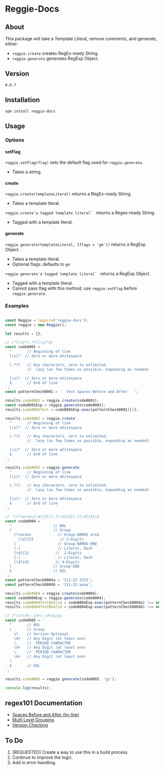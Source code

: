 
# Reggie-Docs

## About

This package will take a Template Literal, remove comments, and generate, either:

* `reggie.create` creates RegEx-ready String.
* `reggie.generate` generates RegExp Object.

## Version

`0.0.7`

## Installation

`npm install reggie-docs`

## Usage

### Options

#### setFlag

`reggie.setFlag(flag)` sets the default flag used for `reggie.generate`.

* Takes a string.

#### create

`reggie.create(templateLiteral)` returns a RegEx-ready String.

* Takes a template literal.

``reggie.create`a tagged template literal` `` returns a Regex-ready String.

* Tagged with a template literal.

#### generate

`reggie.generate(templateLiteral, [flags = 'gm'])` returns a RegExp Object.

* Takes a template literal.
* Optional flags: defaults to `gm`

``reggie.generate`a tagged template literal` `` returns a RegExp Object.

* Tagged with a template literal.
* Cannot pass flag with this method; use `reggie.setFlag` before `reggie.generate`.

### Examples

```javascript

const Reggie = require('reggie-docs');
const reggie = new Reggie();

let results = {};

// /^[\s]*(.*?)[\s]*$/
const code0001 = `
  ^       // Beginning of line
  [\s]*  // Zero or more whitespace

  (.*?)   // Any characters, zero to unlimited,
          //  lazy (as few times as possible, expanding as needed)

  [\s]*  // Zero or more whitespace
  $       // End of line
`;
const patternCheck0001 = '  Test Spaces Before and After   ';

results.code0001 = reggie.create(code0001);
const code0001Exp = reggie.generate(code0001);
results.code0001Test = code0001Exp.exec(patternCheck0001)[1];

results.code0002 = reggie.create`
  ^       // Beginning of line
  [\s]*  // Zero or more whitespace

  (.*?)   // Any characters, zero to unlimited,
          //  lazy (as few times as possible, expanding as needed)

  [\s]*  // Zero or more whitespace
  $       // End of line
`;

results.code0003 = reggie.generate`
  ^       // Beginning of line
  [\s]*  // Zero or more whitespace

  (.*?)   // Any characters, zero to unlimited,
          //  lazy (as few times as possible, expanding as needed)

  [\s]*  // Zero or more whitespace
  $       // End of line
`;

// ^((?<area>[\d]{3})[-][\d]{2}[-][\d]{4})$
const code0004 = `
  ^                   // BOL
  (                   // Group
    (?<area>            // Group-NAMED area
      [\d]{3}            // 3-Digits
    )                   // Group-NAMED-END
    [-]                 // Literal, Dash
    [\d]{2}            //  2-Digits
    [-]                 // Literal, Dash
    [\d]{4}            // 4-Digits
  )                   // Group-END
  $                   // EOL
`;
const patternCheck0004a = '111-22-3333';
const patternCheck0004b = '111-22-aaaa';

results.code0004 = reggie.create(code0004);
const code0004Exp = reggie.generate(code0004);
results.code0004TestAValid = code0004Exp.exec(patternCheck0004a) !== null;
results.code0004TestBValid = code0004Exp.exec(patternCheck0004b) !== null;

// /^(v?\d+\.\d+\.\d+)$/gi
const code0005 = `
  ^       // BOL
  (       // Group
    v?    // Version Optional
    \d+   // Any Digit (at least one)
    \.    //  PERIOD CHARACTER
    \d+   // Any Digit (at least one)
    \.    //  PERIOD CHARACTER
    \d+   // Any Digit (at least one)
  )
  $       // EOL
`;

results.code0005 = reggie.generate(code0005, 'gi');

console.log(results);
```

## regex101 Documentation

* [Spaces Before and After (by line)](https://regex101.com/r/3QGUNX/1)
* [Multi Level Grouping](https://regex101.com/r/keZgrh/1)
* [Version Checking](https://regex101.com/r/IHv6bB/1)

## To Do

1. [REQUESTED] Create a way to use this in a build process.
2. Continue to improve the logic.
3. Add in error handling.
